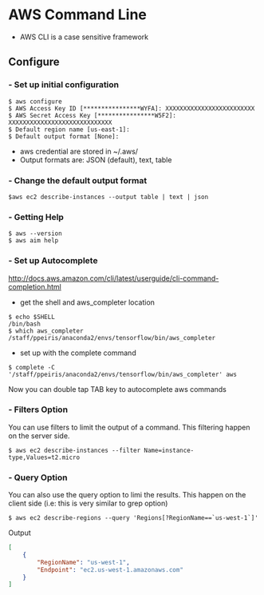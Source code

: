 # AWS Command Line
- AWS CLI is a case sensitive framework 

## Configure

### - Set up initial configuration
```
$ aws configure
$ AWS Access Key ID [****************WYFA]: XXXXXXXXXXXXXXXXXXXXXXXXX
$ AWS Secret Access Key [****************W5F2]: XXXXXXXXXXXXXXXXXXXXXXXXXXXXX
$ Default region name [us-east-1]:
$ Default output format [None]:
```
- aws credential are stored in ~/.aws/
- Output formats are: JSON (default), text, table

### - Change the default output format
```
$aws ec2 describe-instances --output table | text | json
```

### - Getting Help 
```
$ aws --version
$ aws aim help
```

### - Set up Autocomplete
http://docs.aws.amazon.com/cli/latest/userguide/cli-command-completion.html

- get the shell and aws_completer location
```
$ echo $SHELL
/bin/bash
$ which aws_completer
/staff/ppeiris/anaconda2/envs/tensorflow/bin/aws_completer
```
- set up with the complete command
```
$ complete -C '/staff/ppeiris/anaconda2/envs/tensorflow/bin/aws_completer' aws
```
Now you can double tap TAB key to autocomplete aws commands 


### - Filters Option

You can use filters to limit the output of a command. This filtering happen on the server side.

```
$ aws ec2 describe-instances --filter Name=instance-type,Values=t2.micro
```
### - Query Option

You can also use the query option to limi the results. This happen on the client side (i.e: this is very similar to grep option)

```
$ aws ec2 describe-regions --query 'Regions[?RegionName==`us-west-1`]'
```
Output 
```json
[
    {
        "RegionName": "us-west-1",
        "Endpoint": "ec2.us-west-1.amazonaws.com"
    }
]
```





